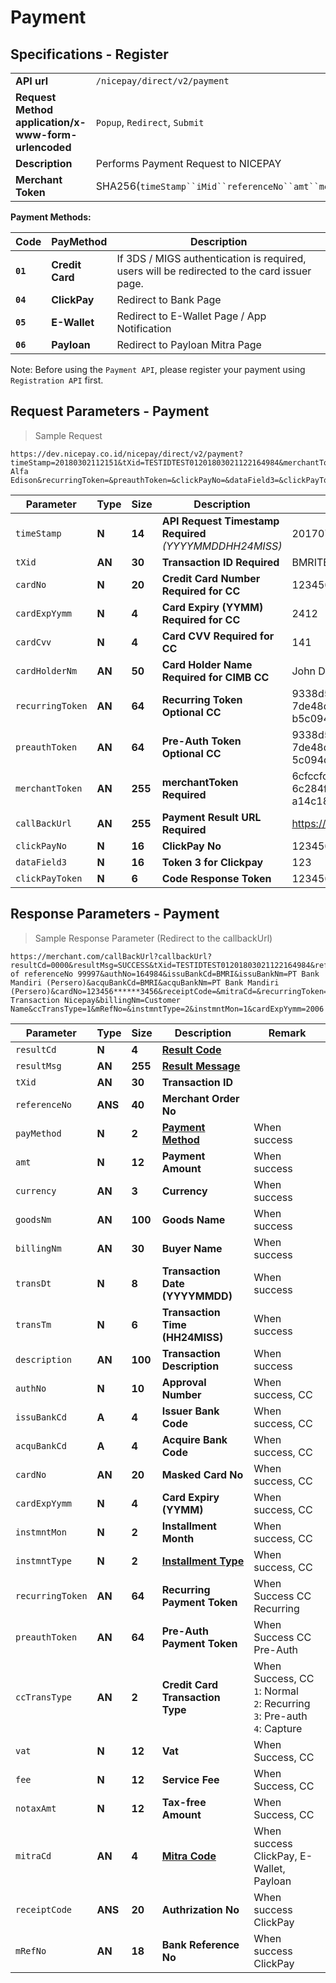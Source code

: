 # Payment
## Specifications - Register

|                                                           |                                                                                                               |
|-----------------------------------------------------------|---------------------------------------------------------------------------------------------------------------|
| **API url**                                               | `/nicepay/direct/v2/payment`                                                                                  |
| **Request Method** **application/x-www-form-urlencoded**  | `Popup`, `Redirect`, `Submit`                                                                                 |
| **Description**                                           | Performs Payment Request to NICEPAY                                                                           |
| **Merchant Token**                                        | SHA256(`timeStamp``iMid``referenceNo``amt``merchantKey`)                                                      |

**Payment Methods:**

| **Code** | **PayMethod**   | Description                                                                                 |
| -------- | --------------- | ------------------------------------------------------------------------------------------- |
| **`01`** | **Credit Card** | If 3DS / MIGS authentication is required, users will be redirected to the card issuer page. |
| **`04`** | **ClickPay**    | Redirect to Bank Page                                                                       |
| **`05`** | **E-Wallet**    | Redirect to E-Wallet Page / App Notification                                                |
| **`06`** | **Payloan**     | Redirect to Payloan Mitra Page                                                              |

<aside class="notice">Note: Before using the <code>Payment API</code>, please register your payment using <code>Registration API</code> first.</aside>

## Request Parameters - Payment

> Sample Request

```
https://dev.nicepay.co.id/nicepay/direct/v2/payment?timeStamp=20180302112151&tXid=TESTIDTEST01201803021122164984&merchantToken=b4171e8228be7a75d19ad29b509e76d5fc70a4c000ef87bc55cf0cda72767e72&cardNo=1234567890123456&cardExpYymm=2006&cardCvv=123&cardHolderNm=Thomas Alfa Edison&recurringToken=&preauthToken=&clickPayNo=&dataField3=&clickPayToken=&callBackUrl=https://merchant.com/callBackUrl
```

| Parameter        | **Type** | **Size** | **Description**                                             | Example                                                      |
| ---------------- | -------- | -------- | ----------------------------------------------------------- | ------------------------------------------------------------ |
| `timeStamp`      | **N**    | **14**   | **API Request Timestamp** **Required** *(YYYYMMDDHH24MISS)* | 20170708123456                                               |
| `tXid`           | **AN**   | **30**   | **Transaction ID** **Required**                             | BMRITEST0102201607291027025291                               |
| `cardNo`         | **N**    | **20**   | **Credit Card Number** **Required for CC**                  | 1234567890123450                                             |
| `cardExpYymm`    | **N**    | **4**    | **Card Expiry (YYMM)** **Required for CC**                  | 2412                                                         |
| `cardCvv`        | **N**    | **4**    | **Card CVV** **Required for CC**                            | 141                                                          |
| `cardHolderNm`   | **AN**   | **50**   | **Card Holder Name** **Required for CIMB CC**               | John Doe                                                     |
| `recurringToken` | **AN**   | **64**   | **Recurring Token** **Optional CC**                         | 9338d54573688ae18e175240b025<br>7de48d89c6ef1c9c7<br>b5c094dc4beed9e435f |
| `preauthToken`   | **AN**   | **64**   | **Pre-Auth Token** **Optional CC**                          | 9338d54573688ae18e175240b025<br>7de48d89c6ef1c9c7b<br>5c094dc4beed9e435f |
| `merchantToken`  | **AN**   | **255**  | **merchantToken** **Required**                              | 6cfccfc0046773c1b589d8e98f8b59<br>6c284f3c70a4ecf86eb<br>a14c18944b74bcd |
| `callBackUrl`    | **AN**   | **255**  | **Payment Result URL** **Required**                         | https://merchant.com/callBackUrl                             |
| `clickPayNo`     | **N**    | **16**   | **ClickPay No**                                             | 1234567890123450                                             |
| `dataField3`     | **N**    | **16**   | **Token 3 for Clickpay**                                    | 123                                                          |
| `clickPayToken`  | **N**    | **6**    | **Code Response Token**                                     | 123456                                                       |

## Response Parameters - Payment

> Sample Response Parameter (Redirect to the callbackUrl)

```
https://merchant.com/callBackUrl?callbackUrl?resultCd=0000&resultMsg=SUCCESS&tXid=TESTIDTEST01201803021122164984&referenceNo=99997&payMethod=01&amt=10000&transDt=20180302&transTm=112216&description=Payment of referenceNo 99997&authNo=164984&issuBankCd=BMRI&issuBankNm=PT Bank Mandiri (Persero)&acquBankCd=BMRI&acquBankNm=PT Bank Mandiri (Persero)&cardNo=123456******3456&receiptCode=&mitraCd=&recurringToken=&preauthToken=&currency=IDR&goodsNm=Test Transaction Nicepay&billingNm=Customer Name&ccTransType=1&mRefNo=&instmntType=2&instmntMon=1&cardExpYymm=2006
```

| Parameter        | **Type** | **Size** | **Description**                           | Remark                                                       |
| ---------------- | -------- | -------- | ----------------------------------------- | ------------------------------------------------------------ |
| `resultCd`       | **N**    | **4**    | **[Result Code](#error-code)**            |                                                              |
| `resultMsg`      | **AN**   | **255**  | **[Result Message](#error-code)**         |                                                              |
| `tXid`           | **AN**   | **30**   | **Transaction ID**                        |                                                              |
| `referenceNo`    | **ANS**  | **40**   | **Merchant Order No**                     |                                                              |
| `payMethod`      | **N**    | **2**    | **[Payment Method](#payment-method)**     | When success                                                 |
| `amt`            | **N**    | **12**   | **Payment Amount**                        | When success                                                 |
| `currency`       | **AN**   | **3**    | **Currency**                              | When success                                                 |
| `goodsNm`        | **AN**   | **100**  | **Goods Name**                            | When success                                                 |
| `billingNm`      | **AN**   | **30**   | **Buyer Name**                            | When success                                                 |
| `transDt`        | **N**    | **8**    | **Transaction Date** **(YYYYMMDD)**       | When success                                                 |
| `transTm`        | **N**    | **6**    | **Transaction Time** **(HH24MISS)**       | When success                                                 |
| `description`    | **AN**   | **100**  | **Transaction Description**               | When success                                                 |
| `authNo`         | **N**    | **10**   | **Approval Number**                       | When success, CC                                             |
| `issuBankCd`     | **A**    | **4**    | **Issuer Bank Code**                      | When success, CC                                             |
| `acquBankCd`     | **A**    | **4**    | **Acquire Bank Code**                     | When success, CC                                             |
| `cardNo`         | **AN**   | **20**   | **Masked Card No**                        | When success, CC                                             |
| `cardExpYymm`    | **N**    | **4**    | **Card Expiry** **(YYMM)**                | When success, CC                                             |
| `instmntMon`     | **N**    | **2**    | **Installment Month**                     | When success, CC                                             |
| `instmntType`    | **N**    | **2**    | **[Installment Type](#installment-type)** | When   success, CC                                           |
| `recurringToken` | **AN**   | **64**   | **Recurring Payment Token**               | When Success CC Recurring                                    |
| `preauthToken`   | **AN**   | **64**   | **Pre-Auth Payment Token**                | When Success CC Pre-Auth                                     |
| `ccTransType`    | **AN**   | **2**    | **Credit Card Transaction Type**          | When Success, CC<br>`1`:  Normal<br>`2`: Recurring<br>`3`: Pre-auth<br>`4`:  Capture |
| `vat`            | **N**    | **12**   | **Vat**                                   | When Success, CC                                             |
| `fee`            | **N**    | **12**   | **Service Fee**                           | When Success, CC                                             |
| `notaxAmt`       | **N**    | **12**   | **Tax-free Amount**                       | When Success, CC                                             |
| `mitraCd`        | **AN**   | **4**    | **[Mitra Code](#mitra-code)**             | When success   ClickPay, E-Wallet, Payloan                   |
| `receiptCode`    | **ANS**  | **20**   | **Authrization No**                       | When success ClickPay                                        |
| `mRefNo`         | **AN**   | **18**   | **Bank Reference No**                     | When success ClickPay                                        |
